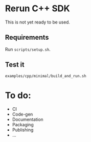 # Rerun C++ SDK

This is not yet ready to be used.

## Requirements
Run `scripts/setup.sh`.

## Test it
`examples/cpp/minimal/build_and_run.sh`

# To do:
* CI
* Code-gen
* Documentation
* Packaging
* Publishing
* …
